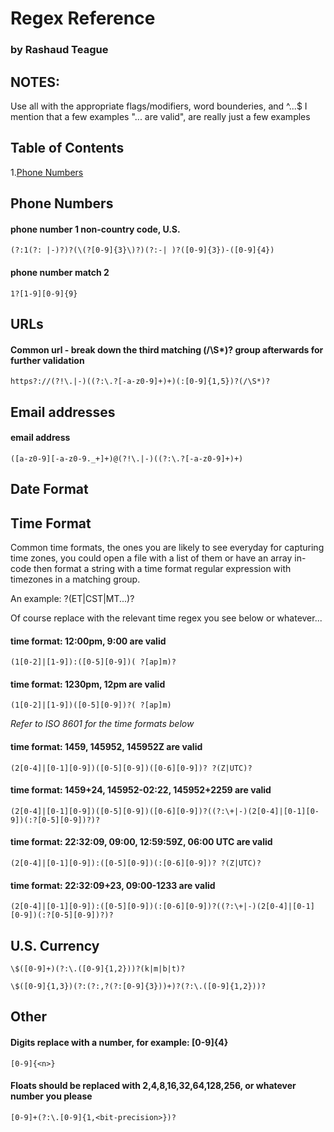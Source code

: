 # Regex Reference
### by Rashaud Teague

## NOTES:
Use all with the appropriate flags/modifiers, word bounderies, and ^...$
I mention that a few examples "... are valid", are really just a few examples

## Table of Contents
1.[Phone Numbers](#phone-numbers)

## Phone Numbers
#### phone number 1 non-country code, U.S.
```
(?:1(?: |-)?)?(\(?[0-9]{3}\)?)(?:-| )?([0-9]{3})-([0-9]{4})
```
#### phone number match 2
```
1?[1-9][0-9]{9}
```

## URLs
#### Common url - break down the third matching (/\S*)? group afterwards for further validation
```
https?://(?!\.|-)((?:\.?[-a-z0-9]+)+)(:[0-9]{1,5})?(/\S*)?
```

## Email addresses
#### email address
```
([a-z0-9][-a-z0-9._+]+)@(?!\.|-)((?:\.?[-a-z0-9]+)+)
```

## Date Format

## Time Format
Common time formats, the ones you are likely to see everyday for capturing time zones, you could open a file with a list of them or have an array in-code then format a string with a time format regular expression with timezones in a matching group.

An example:<timeregex> ?(ET|CST|MT...)?

Of course replace <timeregex> with the relevant time regex you see below or whatever...

#### time format: 12:00pm, 9:00 are valid
```
(1[0-2]|[1-9]):([0-5][0-9])( ?[ap]m)?
```
#### time format: 1230pm, 12pm are valid
```
(1[0-2]|[1-9])([0-5][0-9])?( ?[ap]m)
```
*Refer to ISO 8601 for the time formats below* 
#### time format: 1459, 145952, 145952Z are valid
```
(2[0-4]|[0-1][0-9])([0-5][0-9])([0-6][0-9])? ?(Z|UTC)?
```
#### time format: 1459+24, 145952-02:22, 145952+2259 are valid
```
(2[0-4]|[0-1][0-9])([0-5][0-9])([0-6][0-9])?((?:\+|-)(2[0-4]|[0-1][0-9])(:?[0-5][0-9])?)?
```
#### time format: 22:32:09, 09:00, 12:59:59Z, 06:00 UTC are valid
```
(2[0-4]|[0-1][0-9]):([0-5][0-9])(:[0-6][0-9])? ?(Z|UTC)?
```
#### time format: 22:32:09+23, 09:00-1233 are valid
```
(2[0-4]|[0-1][0-9]):([0-5][0-9])(:[0-6][0-9])?((?:\+|-)(2[0-4]|[0-1][0-9])(:?[0-5][0-9])?)?
```

## U.S. Currency
```
\$([0-9]+)(?:\.([0-9]{1,2}))?(k|m|b|t)?
```
```
\$([0-9]{1,3})(?:(?:,?(?:[0-9]{3}))+)?(?:\.([0-9]{1,2}))?
```

## Other

#### Digits replace <n> with a number, for example: [0-9]{4}
```
[0-9]{<n>}
```

#### Floats <bit-precision> should be replaced with 2,4,8,16,32,64,128,256, or whatever number you please
```
[0-9]+(?:\.[0-9]{1,<bit-precision>})?
```

